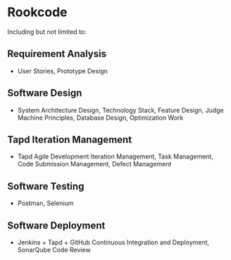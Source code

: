 # Rookcode

Including but not limited to:

## Requirement Analysis

- User Stories, Prototype Design

## Software Design

- System Architecture Design, Technology Stack, Feature Design, Judge Machine Principles, Database Design, Optimization Work

## Tapd Iteration Management

- Tapd Agile Development Iteration Management, Task Management, Code Submission Management, Defect Management

## Software Testing

- Postman, Selenium

## Software Deployment

- Jenkins + Tapd + GitHub Continuous Integration and Deployment, SonarQube Code Review